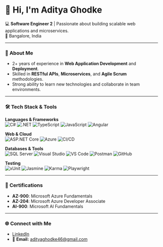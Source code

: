 # 👋 Hi, I'm Aditya Ghodke  

💻 **Software Engineer 2** | Passionate about building scalable web applications and microservices.  
📍 Bangalore, India  

---

### 🚀 **About Me**
- 2+ years of experience in **Web Application Development** and **Deployment**.
- Skilled in **RESTful APIs**, **Microservices**, and **Agile Scrum** methodologies.
- Strong ability to learn new technologies and collaborate in team environments.

---

### 🛠 **Tech Stack & Tools**

**Languages & Frameworks**  
![C#](https://img.shields.io/badge/C%23-239120?style=for-the-badge&logo=c-sharp&logoColor=white)
![.NET](https://img.shields.io/badge/.NET-512BD4?style=for-the-badge&logo=dotnet&logoColor=white)
![TypeScript](https://img.shields.io/badge/TypeScript-007ACC?style=for-the-badge&logo=typescript&logoColor=white)
![JavaScript](https://img.shields.io/badge/JavaScript-F7DF1E?style=for-the-badge&logo=javascript&logoColor=black)
![Angular](https://img.shields.io/badge/Angular-DD0031?style=for-the-badge&logo=angular&logoColor=white)

**Web & Cloud**  
![ASP.NET Core](https://img.shields.io/badge/ASP.NET_Core-512BD4?style=for-the-badge&logo=dotnet&logoColor=white)
![Azure](https://img.shields.io/badge/Azure-0078D4?style=for-the-badge&logo=microsoftazure&logoColor=white)
![CI/CD](https://img.shields.io/badge/CI%2FCD-Azure_DevOps-blue?style=for-the-badge&logo=azuredevops&logoColor=white)

**Databases & Tools**  
![SQL Server](https://img.shields.io/badge/SQL_Server-CC2927?style=for-the-badge&logo=microsoftsqlserver&logoColor=white)
![Visual Studio](https://img.shields.io/badge/Visual_Studio-5C2D91?style=for-the-badge&logo=visualstudio&logoColor=white)
![VS Code](https://img.shields.io/badge/VS_Code-007ACC?style=for-the-badge&logo=visualstudiocode&logoColor=white)
![Postman](https://img.shields.io/badge/Postman-FF6C37?style=for-the-badge&logo=postman&logoColor=white)
![GitHub](https://img.shields.io/badge/GitHub-181717?style=for-the-badge&logo=github&logoColor=white)

**Testing**  
![xUnit](https://img.shields.io/badge/xUnit-512BD4?style=for-the-badge)
![Jasmine](https://img.shields.io/badge/Jasmine-8A4182?style=for-the-badge)
![Karma](https://img.shields.io/badge/Karma-3DDC84?style=for-the-badge)
![Playwright](https://img.shields.io/badge/Playwright-2EAD33?style=for-the-badge)

---

### 📜 **Certifications**
- **AZ-900**: Microsoft Azure Fundamentals  
- **AZ-204**: Microsoft Azure Developer Associate  
- **AI-900**: Microsoft AI Fundamentals  

---

### 🌐 **Connect with Me**
- [LinkedIn](http://www.linkedin.com/in/adityaghodke/)  
- 📧 **Email:** adityaghodke46@gmail.com  

